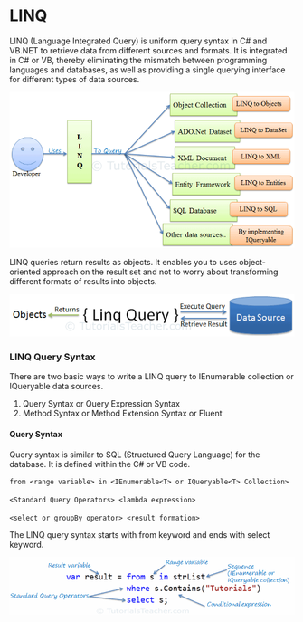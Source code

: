﻿
# LINQ

LINQ (Language Integrated Query) is uniform query syntax in C# and VB.NET to retrieve data from different sources and formats. It is integrated in C# or VB, thereby eliminating the mismatch between programming languages and databases, as well as providing a single querying interface for different types of data sources.

![Alt text](https://github.com/behnamasaei/DotNetLearning/blob/master/CSharpIntermediate/LINQ/src/linq-usage.png)

LINQ queries return results as objects. It enables you to uses object-oriented approach on the result set and not to worry about transforming different formats of results into objects.

![Alt text](https://github.com/behnamasaei/DotNetLearning/blob/master/CSharpIntermediate/LINQ/src/linq-execution.png)


### LINQ Query Syntax
There are two basic ways to write a LINQ query to IEnumerable collection or IQueryable data sources.

 1. Query Syntax or Query Expression Syntax
 2. Method Syntax or Method Extension Syntax or Fluent

#### Query Syntax
Query syntax is similar to SQL (Structured Query Language) for the database. It is defined within the C# or VB code.
```
from <range variable> in <IEnumerable<T> or IQueryable<T> Collection>

<Standard Query Operators> <lambda expression>

<select or groupBy operator> <result formation>
```
The LINQ query syntax starts with from keyword and ends with select keyword.

![Alt text](https://github.com/behnamasaei/DotNetLearning/blob/master/CSharpIntermediate/LINQ/src/linq-query-syntax.png)
